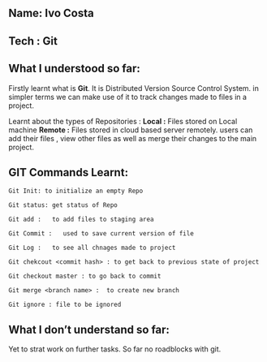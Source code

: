  ## **Name:** Ivo Costa   
## **Tech :** Git 
## **What I understood so far:**
Firstly learnt what is  **Git**. It is Distributed Version Source Control System. in simpler terms we can make use of it to track changes made to files in a project.

Learnt about the types of Repositories :
**Local :** Files stored on Local machine
**Remote :** Files stored in cloud based server remotely. users can add their files , view other files as well as merge their changes to the main project.


## **GIT Commands Learnt**:


    Git Init: to initialize an empty Repo

    Git status: get status of Repo

    Git add :   to add files to staging area

    Git Commit :   used to save current version of file

    Git Log :   to see all chnages made to project              

    Git chekcout <commit hash> : to get back to previous state of project

    Git checkout master : to go back to commit

    Git merge <branch name> :  to create new branch

    Git ignore : file to be ignored
 
## **What I don’t understand so far:** 
Yet to strat work on further tasks. So far no roadblocks with git.